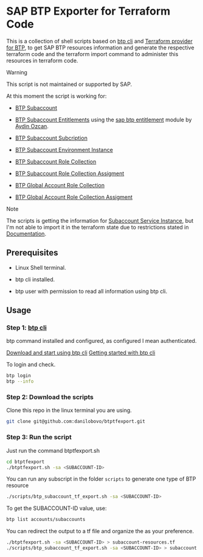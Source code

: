 # SAP BTP Exporter for Terraform Code

This is a collection of shell scripts based on [btp cli](https://developers.sap.com/tutorials/cp-sapcp-getstarted.html) and [Terraform provider for BTP](https://registry.terraform.io/providers/SAP/btp/latest), to get SAP BTP resources information and generate the respective terraform code and the terraform import command to administer this resources in terraform code.

> [!WARNING]
> This script is not maintained or supported by SAP.

At this moment the script is working for:

- [BTP Subaccount](https://registry.terraform.io/providers/SAP/btp/latest/docs/resources/subaccount)

- [BTP Subaccount Entitlements](https://registry.terraform.io/providers/SAP/btp/latest/docs/resources/subaccount_entitlement) using the [sap btp entitlement](https://registry.terraform.io/modules/aydin-ozcan/sap-btp-entitlements/btp/latest) module by [Aydin Ozcan](https://registry.terraform.io/namespaces/aydin-ozcan).

- [BTP Subaccount Subcription](https://registry.terraform.io/providers/SAP/btp/latest/docs/resources/subaccount_subscription)

- [BTP Subaccount Environment Instance](https://registry.terraform.io/providers/SAP/btp/latest/docs/resources/subaccount_environment_instance)

- [BTP Subaccount Role Collection](https://registry.terraform.io/providers/SAP/btp/latest/docs/resources/subaccount_role_collection)

- [BTP Subaccount Role Collection Assigment](https://registry.terraform.io/providers/SAP/btp/latest/docs/resources/subaccount_role_collection_assignment)

- [BTP Global Account Role Collection](https://registry.terraform.io/providers/SAP/btp/latest/docs/resources/globalaccount_role_collection)

- [BTP Global Account Role Collection Assigment](https://registry.terraform.io/providers/SAP/btp/latest/docs/resources/globalaccount_role_collection_assignment)

> [!NOTE]
> The scripts is getting the information for [Subaccount Service Instance](https://registry.terraform.io/providers/SAP/btp/latest/docs/resources/subaccount_service_instance), but I'm not able to import it in the terraform state due to restrictions stated in [Documentation](https://registry.terraform.io/providers/SAP/btp/latest/docs/resources/subaccount_service_instance#restriction).

## Prerequisites

- Linux Shell terminal.

- btp cli installed.

- btp user with permission to read all information using btp cli.

## Usage

### Step 1: [btp cli](https://developers.sap.com/tutorials/cp-sapcp-getstarted.html)

btp command installed and configured, as configured I mean authenticated.

[Download and start using btp cli](https://help.sap.com/docs/btp/sap-business-technology-platform/download-and-start-using-btp-cli-client)
[Getting started with btp cli](https://developers.sap.com/tutorials/cp-sapcp-getstarted.html)

To login and check.

```bash
btp login
btp --info
```

### Step 2: Download the scripts

Clone this repo in the linux terminal you are using.
```bash
git clone git@github.com:danilobovo/btptfexport.git
```

### Step 3: Run the script

Just run the command btptfexport.sh
```bash
cd btptfexport
./btptfexport.sh -sa <SUBACCOUNT-ID>
```

You can run any subscript in the folder `scripts` to generate one type of BTP resource
```bash
./scripts/btp_subaccount_tf_export.sh -sa <SUBACCOUNT-ID>
```

To get the SUBACCOUNT-ID value, use:
```bash
btp list accounts/subaccounts
```
You can redirect the output to a tf file and organize the as your preference.
```bash
./btptfexport.sh -sa <SUBACCOUNT-ID> > subaccount-resources.tf
./scripts/btp_subaccount_tf_export.sh -sa <SUBACCOUNT-ID> > subaccount.tf
```

